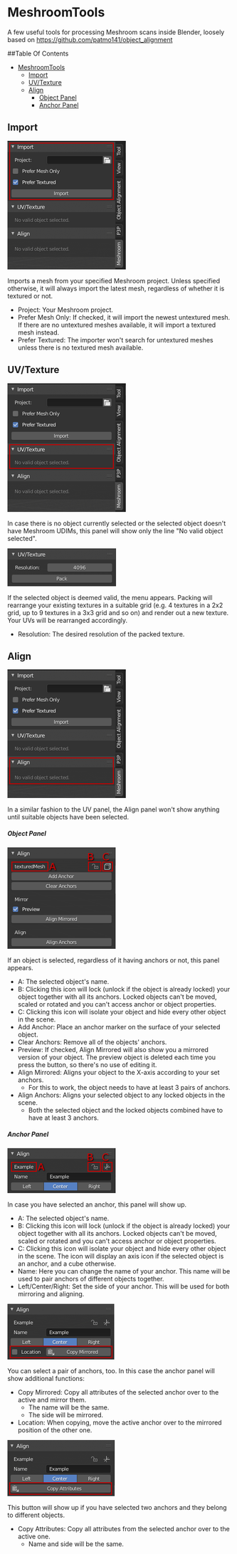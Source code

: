 # MeshroomTools

A few useful tools for processing Meshroom scans inside Blender, loosely based on
https://github.com/patmo141/object_alignment 

##Table Of Contents
- [MeshroomTools](#meshroomtools)
  * [Import](#import)
  * [UV/Texture](#uv-texture)
  * [Align](#align)
    * [Object Panel](#object-panel)
    * [Anchor Panel](#anchor-panel)





## Import



![](https://github.com/Stwend/MeshroomTools/blob/master/__readme_img/import.png) 



Imports a mesh from your specified Meshroom project. Unless specified otherwise, it will always import the latest mesh, regardless of whether it is textured or not.



- Project: Your Meshroom project.
- Prefer Mesh Only: If checked, it will import the newest untextured mesh. If there are no untextured meshes available, it will import a textured mesh instead.
- Prefer Textured: The importer won't search for untextured meshes unless there is no textured mesh available.





## UV/Texture

![](https://github.com/Stwend/MeshroomTools/blob/master/__readme_img/texture.png) 

In case there is no object currently selected or the selected object doesn't have Meshroom UDIMs, this panel will show only the line "No valid object selected".



![](https://github.com/Stwend/MeshroomTools/blob/master/__readme_img/texture_active.PNG) 

If the selected object is deemed valid, the menu appears. Packing will rearrange your existing textures in a suitable grid (e.g. 4 textures in a 2x2 grid, up to 9 textures in a 3x3 grid and so on) and render out a new texture. Your UVs will be rearranged accordingly.

- Resolution: The desired resolution of the packed texture.



## Align

![](https://github.com/Stwend/MeshroomTools/blob/master/__readme_img/align.png) 

In a similar fashion to the UV panel, the Align panel won't show anything until suitable objects have been selected.



##### Object Panel

![](https://github.com/Stwend/MeshroomTools/blob/master/__readme_img/align_active_object.PNG) 

If an object is selected, regardless of it having anchors or not, this panel appears.

- A: The selected object's name.
- B: Clicking this icon will lock (unlock if the object is already locked) your object together with all its anchors. Locked objects can't be moved, scaled or rotated and you can't access anchor or object properties.
- C: Clicking this icon will isolate your object and hide every other object in the scene.
- Add Anchor: Place an anchor marker on the surface of your selected object.
- Clear Anchors: Remove all of the objects' anchors.
- Preview: If checked, Align Mirrored will also show you a mirrored version of your object. The preview object is deleted each time you press the button, so there's no use of editing it.
- Align Mirrored: Aligns your object to the X-axis according to your set anchors.
  - For this to work, the object needs to have at least 3 pairs of anchors.
- Align Anchors: Aligns your selected object to any locked objects in the scene.
  - Both the selected object and the locked objects combined have to have at least 3 anchors.



##### Anchor Panel

![](https://github.com/Stwend/MeshroomTools/blob/master/__readme_img/align_active_anchor.PNG) 

In case you have selected an anchor, this panel will show up.

- A: The selected object's name.
- B: Clicking this icon will lock (unlock if the object is already locked) your object together with all its anchors. Locked objects can't be moved, scaled or rotated and you can't access anchor or object properties.
- C: Clicking this icon will isolate your object and hide every other object in the scene. The icon will display an axis icon if the selected object is an anchor, and a cube otherwise.
- Name: Here you can change the name of your anchor. This name will be used to pair anchors of different objects  together.
- Left/Center/Right: Set the side of your anchor. This will be used for both mirroring and aligning.



![](https://github.com/Stwend/MeshroomTools/blob/master/__readme_img/align_active_anchor_pair.PNG) 

You can select a pair of anchors, too. In this case the anchor panel will show additional functions:

- Copy Mirrored: Copy all attributes of the selected anchor over to the active and mirror them.
  - The name will be the same.
  - The side will be mirrored.
- Location: When copying, move the active anchor over to the mirrored position of the other one.



![](https://github.com/Stwend/MeshroomTools/blob/master/__readme_img/align_active_anchor_pair_2.PNG) 

This button will show up if you have selected two anchors and they belong to different objects.

- Copy Attributes: Copy all attributes from the selected anchor over to the active one.
  - Name and side will be the same.